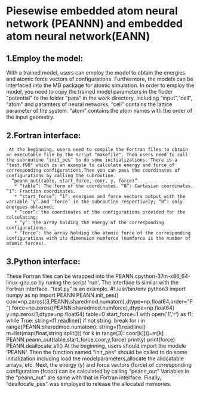 Piesewise embedded atom neural network (PEANNN) and embedded atom neural network(EANN)
===========
1.Employ the model:
---------------
   With a trained model, users can employ the model to obtain the energies and atomic force vectors of configurations. Furthermore, the models can be interfaced into the MD package for atomic simulation. In order to employ the model, you need to copy the trained model parameters in the floder "potential" to the folder "para" in the work directory.  including “input”,“cell”, “atom” and paramters of neural networks. “cell” contains the lattice parameter of the system. “atom” contains the atom names with the order of the input geometry.

2.Fortran interface:
------------------
     At the beginning, users need to compile the Fortran files to obtain an executable file by the script "makefile". Then users need to call the subroutine ‘init_pes’ to do some initializations. There is a "test.f90" which is an example to calculate energy and force of corresponding configurations.Then you can pass the coordinates of configurations by calling the subroutine.
      “peann_out(table, start_force, coor, y, force)”
       * “table”: The form of the coordinates. “0”: Cartesian coordinates. “1”: Fraction coordinates.
       * “start_force”: “1”: energies and force vectors output with the variable ‘y’ and ‘force’ in the subroutine respectively; “0”: only energies obtained;
       * “coor”: the coordinates of the configurations provided for the calculating;
       * ‘y’: the array holding the energy of the corresponding configurations; 
       * ‘force’: the array holding the atomic force of the corresponding configurations with its dimension numforce (numforce is the number of atomic forces).
3.Python interface:
-----------------------
  These Fortran files can be wrapped into the PEANN.cpython-37m-x86_64-linux-gnu.so by runing the script 'run'. The interface is similar with the Fortran interface. "test.py" is an example. 
    #! /usr/bin/env python3
    import numpy as np
    import PEANN
    PEANN.init_pes()
    coor=np.zeros((3,PEANN.sharedmod.numatom),dtype=np.float64,order="F")
    force=np.zeros((PEANN.sharedmod.numforce),dtype=np.float64)
    y=np.zeros(1,dtype=np.float64)
    table=0
    start_force=1
    with open('1','r') as f1:
       while True:
          string=f1.readline()
          if not string: break
          for i in range(PEANN.sharedmod.numatom):
             string=f1.readline()
             m=list(map(float,string.split()))
             for k in range(3):
                coor[k][i]=m[k]
                PEANN.peann_out(table,start_force,coor,y,force)
          print(y)
          print(force)
    PEANN.deallocate_all()
  At the beginning, users should import the module ‘PEANN’. Then the function named “init_pes” should be called to do some initialization including load the modelparameters,allocate the allocatable arrays, etc. Next, the energy (y) and force vectors (force) of corresponding configuration (fcoor) can be calculated by calling “peann_out” Variables in the “peann_out” are same with that in Fortran interface. Finally, “deallocate_pes” was employed to release the allocated memories.
